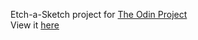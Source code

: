 Etch-a-Sketch project for [The Odin Project](https://www.theodinproject.com)  
View it [here](https://cyclz.github.io/odin-etch-a-sketch)
